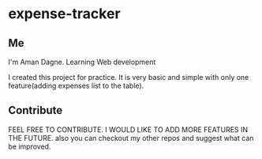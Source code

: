 # expense-tracker
## Me
I'm Aman Dagne. 
Learning Web development 

I created this project for practice. 
It is very basic and simple with only one feature(adding expenses list to the table).

## Contribute
FEEL FREE TO CONTRIBUTE. I WOULD LIKE TO ADD MORE FEATURES IN THE FUTURE.
also you can checkout my other repos and suggest what can be improved. 

